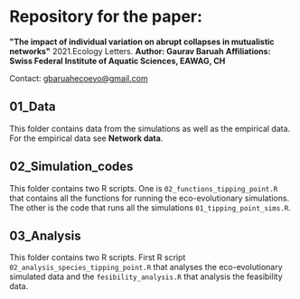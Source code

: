 # Repository for the paper: 

**"The impact of individual variation on abrupt collapses in mutualistic networks"** 2021.Ecology Letters.
**Author: Gaurav Baruah**
**Affiliations: Swiss Federal Institute of Aquatic Sciences, EAWAG, CH**

Contact: gbaruahecoevo@gmail.com 

## 01_Data

This folder contains data from the simulations as well as the empirical data.
For the empirical data see **Network data**.

## 02_Simulation_codes

This folder contains two R scripts. One is `02_functions_tipping_point.R` that contains all the functions for running the eco-evolutionary simulations. The other is the code that runs all the simulations `01_tipping_point_sims.R`. 


## 03_Analysis

This folder contains two R scripts. First R script `02_analysis_species_tipping_point.R` that analyses the eco-evolutionary simulated data and the `fesibility_analysis.R` that analysis the feasibility data.





